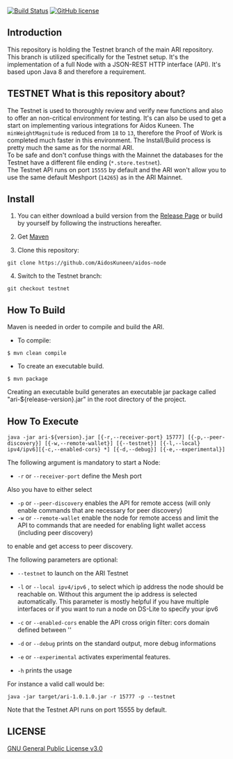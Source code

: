 [![Build Status](https://travis-ci.org/AidosKuneen/aidos-node.svg?branch=master)](https://travis-ci.org/AidosKuneen/aidos-node)
[![GitHub license](https://img.shields.io/badge/license-GPLv3-blue.svg)](https://raw.githubusercontent.com/AidosKuneen/aidos-node/master/LICENSE)


## Introduction

This repository is holding the Testnet branch of the main ARI repository. This branch is utilized specifically for the Testnet setup.
It's the implementation of a full Node with a JSON-REST HTTP interface (API).
It's based upon Java 8 and therefore a requirement.

## TESTNET What is this repository about?

The Testnet is used to thoroughly review and verify new functions and also to offer an non-critical environment for testing.
It's can also be used to get a start on implementing various integrations for Aidos Kuneen.
The `minWeightMagnitude` is reduced from `18` to `13`, therefore the Proof of Work is completed much faster in this environment.
The Install/Build process is pretty much the same as for the normal ARI.  
To be safe and don't confuse things with the Mainnet the databases for the Testnet have a different file ending (`*.store.testnet`).  
The Testnet API runs on port `15555` by default and the ARI won't allow you to use the same default Meshport (`14265`) as in the ARI Mainnet.

## Install

1. You can either download a build version from the [Release Page](https://github.com/AidosKuneen/aidos-node/releases) or build by yourself by following the instructions hereafter.

2. Get [Maven](http://maven.apache.org/download.cgi)

3. Clone this repository:

  ```
  git clone https://github.com/AidosKuneen/aidos-node
  ```
  
4. Switch to the Testnet branch:

  ```
  git checkout testnet
  ```
  
## How To Build

Maven is needed in order to compile and build the ARI.

* To compile:

```
$ mvn clean compile
```

* To create an executable build.

```
$ mvn package
```

Creating an executable build generates an executable jar package called "ari-${release-version}.jar" in the root directory of the project.

## How To Execute

```
java -jar ari-${version}.jar [{-r,--receiver-port} 15777] [{-p,--peer-discovery}] [{-w,--remote-wallet}] [{--testnet}] [{-l,--local} ipv4/ipv6][{-c,--enabled-cors} *] [{-d,--debug}] [{-e,--experimental}]
```
				
The following argument is mandatory to start a Node:  
* `-r` or `--receiver-port` define the Mesh port

Also you have to either select  
* `-p` or `--peer-discovery` enables the API for remote access (will only enable commands that are necessary for peer discovery)
* `-w` or `--remote-wallet` enable the node for remote access and limit the API to commands that are needed for enabling light wallet access (including peer discovery)  

to enable and get access to peer discovery.

The following parameters are optional:

* `--testnet` to launch on the ARI Testnet

* `-l` or `--local ipv4/ipv6` , to select which ip address the node should be reachable on. Without this argument the ip address is selected automatically. This parameter is mostly helpful if you have multiple interfaces or if you want to run a node on DS-Lite to specify your ipv6

* `-c` or `--enabled-cors` enable the API cross origin filter: cors domain defined between ''

* `-d` or `--debug` prints on the standard output, more debug informations

* `-e` or `--experimental` activates experimental features.

* `-h` prints the usage
 

For instance a valid call would be:

```
java -jar target/ari-1.0.1.0.jar -r 15777 -p --testnet
```

Note that the Testnet API runs on port 15555 by default.

## LICENSE
[GNU General Public License v3.0](https://github.com/AidosKuneen/aidos-node/blob/master/LICENSE)
